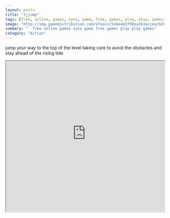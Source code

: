 ```yaml
---
layout: posts
title: "Jjjump"
tags: [free, online, games, oyna, game, free, games, play, play, games]
image: "http://img.gamedistribution.com/e7eaccc5d4e441f99ea363acceecb209.jpg"
summary: "  free online games oyna game free games play play games"
category: "Action"
---
```


jump your way to the top of the level taking care to avoid the obstacles and stay ahead of the rising tide

<iframe width="100%" height="480px;" src="http://flash.gamedistribution.com?game=e7eaccc5d4e441f99ea363acceecb209"></iframe>